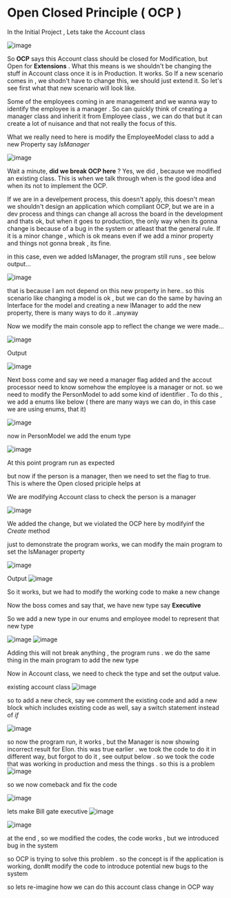 # Open Closed Principle ( OCP )
In the Initial Project , Lets take the Account class

![image](https://user-images.githubusercontent.com/32676744/223460742-0cb5f0c6-61fe-496d-9cf4-4fc16c13fb96.png)

So **OCP** says this Account class should be closed for Modification, but Open for **Extensions** . What this means is we shouldn't be changing the stuff in Account class once it is in Production. It works.
So If a new scenario comes in , we shodn't have to change this, we should just extend it. So let's see first what that new scenario will look like.

Some of the employees coming in are management and we wanna way to identify the employee is a manager . So can quickly think of creating a manager class and inherit it from Employee class , we can do that but it can create a lot of nuisance and that not really the focus of this.

What we really need to here is modify the EmployeeModel class to add a new Property say *IsManager*

![image](https://user-images.githubusercontent.com/32676744/223697580-42d79686-049f-4247-a77c-decffbb6e369.png)

Wait a minute, **did we break OCP here** ? Yes, we did , because we modified an existing class.
This is when we talk through when is the good idea and when its not to implement the OCP.

If we are in a develpement process, this doesn't apply, this doesn't mean we shouldn't design an application which compliant OCP, but we are in a dev process and things can change all across the board in the development and thats ok, but when it goes to production, the only way when its gonna change is because of a bug in the system or atleast that the general rule. If it is a minor change , which is ok means even if we add a minor property and things not gonna break , its fine.

in this case, even we added IsManager, the program still runs , see below output...

![image](https://user-images.githubusercontent.com/32676744/223697660-08f7c711-e719-4cab-b8af-5f0ee72e3cf6.png)

that is because I am not depend on this new property in here.. so this scenario like changing a model is ok , but we can do the same by having an Interface for the model and creating a new IManager to add the new property, there is many ways to do it ..anyway


Now we modify the main console app to reflect the change we were made...

![image](https://user-images.githubusercontent.com/32676744/223698663-a3056004-2882-4c3d-ac89-9a71e8e8088f.png)

Output

![image](https://user-images.githubusercontent.com/32676744/223698753-bb00ea46-19fb-4827-aa22-e4eeed7944de.png)

Next boss come and say we need a manager flag added and the accout processor need to know somehow the employee is a manager or not. 
so we need to modify the PersonModel to add some kind of identifier . To do this , we add a enums like below ( there are many ways we can do, in this case we are using enums, that it)

![image](https://user-images.githubusercontent.com/32676744/223699833-d7321460-725d-4493-9bb3-b813820f7b7c.png)

now in PersonModel we add the enum type

![image](https://user-images.githubusercontent.com/32676744/223700496-eaa73f65-1e4d-4dbb-89e4-32a1242757ab.png)

At this point program run as expected 

but now if the person is a manager, then we need to set the flag to true. This is where the Open closed priciple helps at 

We are modifying Account class to check the person is a manager

![image](https://user-images.githubusercontent.com/32676744/223701228-82c4e7de-f9e1-45ff-8266-ec3f43559fa8.png)

We added the change, but we violated the OCP here by modifyinf the *Create* method

just to demonstrate the program works, we can modify the main program to set the IsManager property

![image](https://user-images.githubusercontent.com/32676744/223701829-b8860de1-c271-47f5-9094-22d1a58b623e.png)

Output
![image](https://user-images.githubusercontent.com/32676744/223701905-ce8255c3-be45-472c-a585-8e0d0ca7f22b.png)

So it works, but we had to modify the working code to make a new change

Now the boss comes and say that, we have new type say **Executive**

So we add a new type in our enums and employee model to represent that new type

![image](https://user-images.githubusercontent.com/32676744/223702662-af76ae77-f0ad-4be6-9754-e0f954a4b0f9.png)
![image](https://user-images.githubusercontent.com/32676744/223702720-15337eaf-869c-46b4-ba0b-96a587842471.png)

Adding this will not break anything , the program runs . we do the same thing in the main program to add the new type 

Now in Account class, we need to check the type and set the output value.

existing account class
![image](https://user-images.githubusercontent.com/32676744/223703385-9f21b3eb-efa7-46b6-ae09-b308452dea38.png)

so to add a new check, say we comment the existing code and add a new block which includes existing code as well, say a switch statement instead of *if*

![image](https://user-images.githubusercontent.com/32676744/223704104-8427119e-b6f4-4900-bab6-bea4bdb872a0.png)


so now the program run, it works , but the Manager is now showing incorrect result for Elon. this was true earlier . we took the code to do it in different way, but forgot to do it , see output below . so we took the code that was working in production and mess the things . so this is a problem
![image](https://user-images.githubusercontent.com/32676744/223704300-724c8696-abc0-4209-b649-1d70d07ff487.png)

so we now comeback and fix the code 

![image](https://user-images.githubusercontent.com/32676744/223705109-610b245f-6fcf-48a2-b6e1-e2df318abc15.png)


lets make Bill gate executive
![image](https://user-images.githubusercontent.com/32676744/223705358-619c37a3-a6f4-466a-9e43-336429df5a89.png)

![image](https://user-images.githubusercontent.com/32676744/223705425-a74cca5b-cf16-4400-9f14-42ab103517f0.png)

at the end , so we modified the codes, the code works , but we introduced bug in the system

so OCP is trying to solve this problem . so the concept is if the application is working, don#t modify the code to introduce potential new bugs to the system

so lets re-imagine how we can do this account class change in OCP way 










